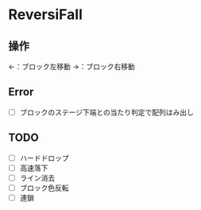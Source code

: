 # ReversiFall

## 操作
←：ブロック左移動
→：ブロック右移動

## Error
- [ ] ブロックのステージ下端との当たり判定で配列はみ出し

## TODO
- [ ] ハードドロップ
- [ ] 高速落下
- [ ] ライン消去
- [ ] ブロック色反転
- [ ] 連鎖